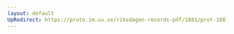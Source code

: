```yaml
---
layout: default
UpRedirect: https://pruto.im.uu.se/riksdagen-records-pdf/1881/prot-1881--ak--010/prot-1881--ak--010_018.pdf
---
```

